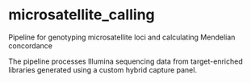 # microsatellite_calling
Pipeline for genotyping microsatellite loci and calculating Mendelian concordance

The pipeline processes Illumina sequencing data from target-enriched libraries generated using a custom hybrid capture panel.